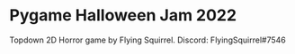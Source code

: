 # Pygame Halloween Jam 2022
Topdown 2D Horror game by Flying Squirrel.
Discord: FlyingSquirrel#7546
